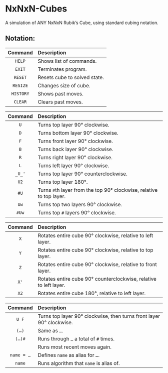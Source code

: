 # NxNxN-Cubes
A simulation of ANY NxNxN Rubik’s Cube, using standard cubing notation.

## Notation:

| **Command** | **Description** |
| :---: | :---- |
| `HELP` | Shows list of commands. |
| `EXIT` | Terminates program. |
| `RESET` | Resets cube to solved state. |
| `RESIZE` | Changes size of cube. |
| `HISTORY` | Shows past moves. |
| `CLEAR` | Clears past moves. |

| **Command** | **Description** |
| :---: | :---- |
| `U` | Turns top layer 90° clockwise. |
| `D` | Turns bottom layer 90° clockwise. |
| `F` | Turns front layer 90° clockwise. |
| `B` | Turns back layer 90° clockwise. |
| `R` | Turns right layer 90° clockwise. |
| `L` | Turns left layer 90° clockwise. |
| `_U_'` | Turns top layer 90° counterclockwise. |
| `U2` | Turns top layer 180°. |
| `#U` | Turns `#`th layer from the top 90° clockwise, relative to top layer. |
| `Uw` | Turns top two layers 90° clockwise. |
| `#Uw` | Turns top `#` layers 90° clockwise. |

| **Command** | **Description** |
| :---: | :---- |
| `X` | Rotates entire cube 90° clockwise, relative to left layer. |
| `Y` | Rotates entire cube 90° clockwise, relative to top layer. |
| `Z` | Rotates entire cube 90° clockwise, relative to front layer. |
| `X'` | Rotates entire cube 90° counterclockwise, relative to left layer. |
| `X2` | Rotates entire cube 180°, relative to left layer. |

| **Command** | **Description** |
| :---: | :---- |
| `U F` | Turns top layer 90° clockwise, then turns front layer 90° clockwise. |
| `(…)` | Same as `…`. |
| `(…)#` | Runs through `…` a total of `#` times. |
| `​` | Runs most recent moves again. |
| `name = …` | Defines `name` as alias for `…`. |
| `name` | Runs algorithm that `name` is alias of. |